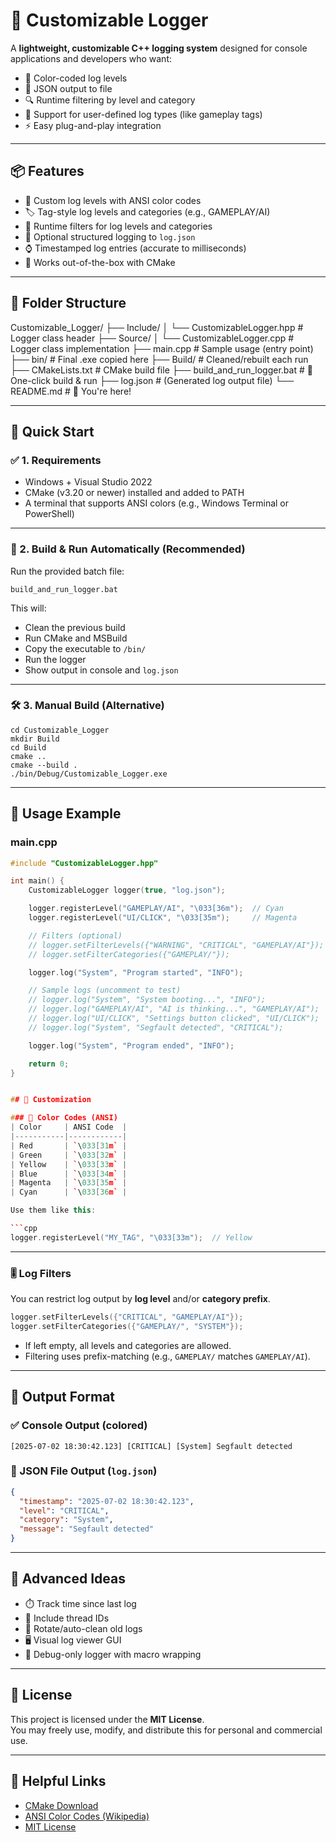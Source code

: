 # 📝 Customizable Logger

A **lightweight, customizable C++ logging system** designed for console applications and developers who want:

- 🌈 Color-coded log levels
- 📁 JSON output to file
- 🔍 Runtime filtering by level and category
- 🧩 Support for user-defined log types (like gameplay tags)
- ⚡ Easy plug-and-play integration

---

## 📦 Features

- 🔧 Custom log levels with ANSI color codes
- 🏷️ Tag-style log levels and categories (e.g., GAMEPLAY/AI)
- 🎯 Runtime filters for log levels and categories
- 📄 Optional structured logging to `log.json`
- ⌚ Timestamped log entries (accurate to milliseconds)
- 🧪 Works out-of-the-box with CMake

---

## 📁 Folder Structure

Customizable_Logger/
├── Include/
│   └── CustomizableLogger.hpp       # Logger class header
├── Source/
│   └── CustomizableLogger.cpp       # Logger class implementation
├── main.cpp                         # Sample usage (entry point)
├── bin/                             # Final .exe copied here
├── Build/                           # Cleaned/rebuilt each run
├── CMakeLists.txt                   # CMake build file
├── build_and_run_logger.bat         # 🔁 One-click build & run
├── log.json                         # (Generated log output file)
└── README.md                        # 📘 You're here!

---

## 🚀 Quick Start

### ✅ 1. Requirements

- Windows + Visual Studio 2022
- CMake (v3.20 or newer) installed and added to PATH
- A terminal that supports ANSI colors (e.g., Windows Terminal or PowerShell)

---

### 🔄 2. Build & Run Automatically (Recommended)

Run the provided batch file:

    build_and_run_logger.bat

This will:
- Clean the previous build
- Run CMake and MSBuild
- Copy the executable to `/bin/`
- Run the logger
- Show output in console and `log.json`

---

### 🛠️ 3. Manual Build (Alternative)

    cd Customizable_Logger
    mkdir Build
    cd Build
    cmake ..
    cmake --build .
    ./bin/Debug/Customizable_Logger.exe

---

## 🧪 Usage Example

### main.cpp

```cpp
#include "CustomizableLogger.hpp"

int main() {
    CustomizableLogger logger(true, "log.json");

    logger.registerLevel("GAMEPLAY/AI", "\033[36m");  // Cyan
    logger.registerLevel("UI/CLICK", "\033[35m");     // Magenta

    // Filters (optional)
    // logger.setFilterLevels({"WARNING", "CRITICAL", "GAMEPLAY/AI"});
    // logger.setFilterCategories({"GAMEPLAY/"});

    logger.log("System", "Program started", "INFO");

    // Sample logs (uncomment to test)
    // logger.log("System", "System booting...", "INFO");
    // logger.log("GAMEPLAY/AI", "AI is thinking...", "GAMEPLAY/AI");
    // logger.log("UI/CLICK", "Settings button clicked", "UI/CLICK");
    // logger.log("System", "Segfault detected", "CRITICAL");

    logger.log("System", "Program ended", "INFO");

    return 0;
}


## 🔧 Customization

### 🎨 Color Codes (ANSI)
| Color     | ANSI Code  |
|-----------|------------|
| Red       | `\033[31m` |
| Green     | `\033[32m` |
| Yellow    | `\033[33m` |
| Blue      | `\033[34m` |
| Magenta   | `\033[35m` |
| Cyan      | `\033[36m` |

Use them like this:

```cpp
logger.registerLevel("MY_TAG", "\033[33m");  // Yellow
```

---

### 🎚️ Log Filters

You can restrict log output by **log level** and/or **category prefix**.

```cpp
logger.setFilterLevels({"CRITICAL", "GAMEPLAY/AI"});
logger.setFilterCategories({"GAMEPLAY/", "SYSTEM"});
```

- If left empty, all levels and categories are allowed.
- Filtering uses prefix-matching (e.g., `GAMEPLAY/` matches `GAMEPLAY/AI`).

---

## 📄 Output Format

### ✅ Console Output (colored)
```
[2025-07-02 18:30:42.123] [CRITICAL] [System] Segfault detected
```

### 📝 JSON File Output (`log.json`)
```json
{
  "timestamp": "2025-07-02 18:30:42.123",
  "level": "CRITICAL",
  "category": "System",
  "message": "Segfault detected"
}
```

---

## 🧩 Advanced Ideas

- ⏱️ Track time since last log
- 🧵 Include thread IDs
- 🧹 Rotate/auto-clean old logs
- 🖥️ Visual log viewer GUI
- 🐛 Debug-only logger with macro wrapping

---

## 📃 License

This project is licensed under the **MIT License**.  
You may freely use, modify, and distribute this for personal and commercial use.

---

## 🔗 Helpful Links

- [CMake Download](https://cmake.org/download/)
- [ANSI Color Codes (Wikipedia)](https://en.wikipedia.org/wiki/ANSI_escape_code)
- [MIT License](https://opensource.org/licenses/MIT)